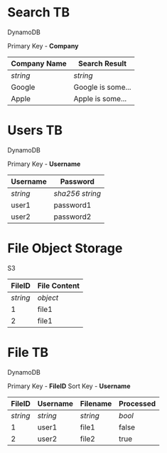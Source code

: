 # Search TB
DynamoDB

Primary Key - **Company**

| **Company Name** | **Search Result** |
|------------------|-------------------|
| _string_         | _string_          |
| Google           | Google is some... |
| Apple            | Apple is some... |

# Users TB
DynamoDB

Primary Key - **Username**

| **Username** | **Password**    |
|--------------|-----------------|
| _string_     | _sha256 string_ |
| user1        | password1       |
| user2        | password2       |

# File Object Storage
S3

| **FileID** | **File Content** |
|------------|------------------|
| _string_      | _object_         |
| 1          | file1            |
| 2          | file1            |

# File TB
DynamoDB

Primary Key - **FileID**
Sort Key - **Username**

| **FileID** | **Username** | **Filename** | **Processed** |
|------------|--------------|--------------|---------------|
| _string_   | _string_     | _string_     | _bool_        |
| 1          | user1        | file1        | false         |
| 2          | user2        | file2        | true          |

